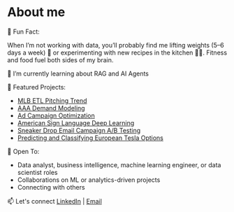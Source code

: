 # About me

🧩 Fun Fact:

When I’m not working with data, you’ll probably find me lifting weights (5–6 days a week) 💪 or experimenting with new recipes in the kitchen 👨‍🍳. Fitness and food fuel both sides of my brain.

🌱 I’m currently learning about RAG and AI Agents

📌 Featured Projects:
- [MLB ETL Pitching Trend](https://github.com/ssithimo/mlb-etl-pitching-trend)
- [AAA Demand Modeling](https://github.com/ssithimo/aaa-demand-modeling) 
- [Ad Campaign Optimization](https://github.com/ssithimo/ad-campaign-optimization)
- [American Sign Language Deep Learning](https://github.com/ssithimo/deep-learning-asl)
- [Sneaker Drop Email Campaign A/B Testing](https://github.com/ssithimo/sneaker-drop-campaign)
- [Predicting and Classifying European Tesla Options](https://github.com/ssithimo/tesla-options-ml)

:door: Open To:
- Data analyst, business intelligence, machine learning engineer, or data scientist roles
- Collaborations on ML or analytics-driven projects
- Connecting with others

📫 Let's connect [LinkedIn](https://www.linkedin.com/in/samsithimolada/) | [Email](mailto:sam.sithimolada.2024@marshall.usc.edu)
